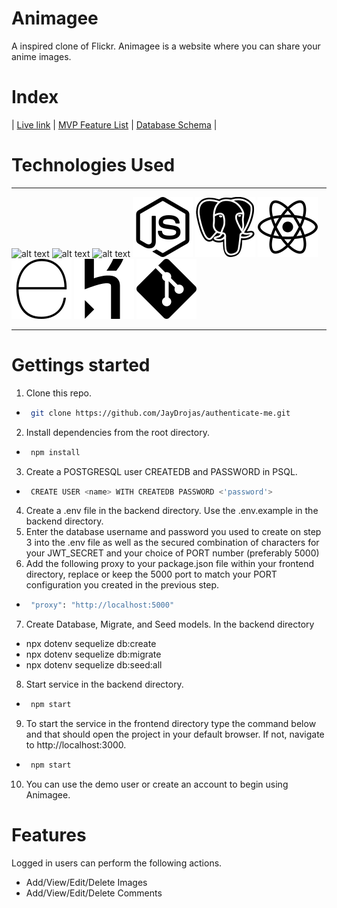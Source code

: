 # Animagee
A inspired clone of Flickr.
Animagee is a website where you can share your anime images. 
# Index
| [Live link](https://animagee.herokuapp.com/) | [MVP Feature List](https://github.com/JayDrojas/animagee/wiki/Features) | [Database Schema](https://github.com/JayDrojas/animagee/wiki/Database-Schema) |

# Technologies Used
---
![alt text](https://github.com/abranhe/programming-languages-logos/blob/master/src/html/html_64x64.png?raw=true)
![alt text](https://github.com/abranhe/programming-languages-logos/blob/master/src/css/css_64x64.png?raw=true)
![alt text](https://github.com/abranhe/programming-languages-logos/blob/master/src/javascript/javascript_64x64.png?raw=true)
![alt text](https://github.com/Workshape/tech-icons/blob/master/icons/nodejs.svg)
![alt text](https://github.com/Workshape/tech-icons/blob/master/icons/postgres.svg)
![alt text](https://github.com/Workshape/tech-icons/blob/master/icons/react.svg)
![alt text](https://github.com/Workshape/tech-icons/blob/master/icons/expressjs.svg)
![alt text](https://github.com/Workshape/tech-icons/blob/master/icons/heroku.svg)
![alt text](https://github.com/Workshape/tech-icons/blob/master/icons/git.svg)

---
# Gettings started
  1. Clone this repo.
   * ``` sh 
      git clone https://github.com/JayDrojas/authenticate-me.git 
      ```
  2. Install dependencies from the root directory.
   * ``` sh 
      npm install 
      ```
  3. Create a POSTGRESQL user CREATEDB and PASSWORD in PSQL.
   * ``` sh 
      CREATE USER <name> WITH CREATEDB PASSWORD <'password'>
      ```
  4. Create a .env file in the backend directory. Use the .env.example in the backend directory.
  5. Enter the database username and password you used to create on step 3 into the .env file as well as the secured combination of characters for your JWT_SECRET and your choice of PORT number (preferably 5000)
  6. Add the following proxy to your package.json file within your frontend directory, replace or keep the 5000 port to match your PORT configuration you created in the previous step.
   * ``` sh 
      "proxy": "http://localhost:5000"
      ```
  7. Create Database, Migrate, and Seed models. In the backend directory
  - npx dotenv sequelize db:create
  - npx dotenv sequelize db:migrate
  - npx dotenv sequelize db:seed:all
  8. Start service in the backend directory.
   * ``` sh 
      npm start 
      ```
  9. To start the service in the frontend directory type the command below and that should open the project in your default browser. If not, navigate to http://localhost:3000.
   * ``` sh
      npm start 
      ```
  10. You can use the demo user or create an account to begin using Animagee.

# Features
Logged in users can perform the following actions.
  * Add/View/Edit/Delete Images
  * Add/View/Edit/Delete Comments
  
